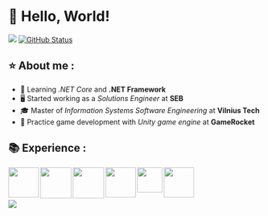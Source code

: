 # 👋 Hello, World!
<a href="https://github.com/rengetsu"><img src="https://github-readme-stats.vercel.app/api/top-langs/?username=rengetsu&theme=radical&hide=blade,C&langs_count=3)"/></a>&nbsp;[![GitHub Status](https://github-readme-stats.vercel.app/api?username=rengetsu&&show_icons=true&theme=radical&line_height=27)](https://maxbase.org)

## :star: About me :

  *  :microscope: Learning *.NET Core* and **.NET Framework**
  *  :desktop_computer: Started working as a *Solutions Engineer* at **SEB**
  * :mortar_board: Master of *Information Systems Software Engineering* at **Vilnius Tech**
  * :game_die: Practice game development with *Unity game engine* at **GameRocket** 

## 📚 Experience :

<img align="left" src="https://i.ibb.co/f0wnmqr/c_sharp.png" width="60"/>
<img align="left" src="https://i.ibb.co/PwLkRjK/NET-Core-Logo-svg.png" width="62"/>
<img align="left" src="https://i.ibb.co/rmf4NHW/net-framework.png" width="62"/>
<img align="left" src="https://i.ibb.co/GQNPWq9/Microsoft-Azure-svg.png" width="60"/>
<img align="left" src="https://i.ibb.co/cF5SFB0/sql.png" width="50"/>
<img align="left" src="https://i.ibb.co/yyDLn2y/unity.png" width="60"/>

<br/><br/><br/>

![](https://komarev.com/ghpvc/?username=rengetsu)
